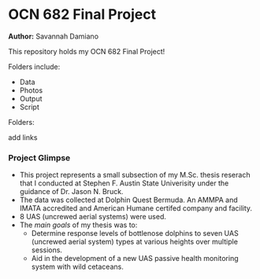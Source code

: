 # OCN 682 Final Project

**Author:** Savannah Damiano

This repository holds my OCN 682 Final Project!

Folders include:

* Data
* Photos
* Output 
* Script

Folders:

add links


### Project Glimpse
* This project represents a small subsection of my M.Sc. thesis reserach that I conducted at Stephen F. Austin State Univerisity under the guidance of Dr. Jason N. Bruck.
* The data was collected at Dolphin Quest Bermuda. An AMMPA and IMATA accredited and American Humane certifed company and facility.
* 8 UAS (uncrewed aerial systems) were used. 
* The _main goals_ of my thesis was to:
    * Determine response levels of bottlenose dolphins to seven UAS (uncrewed aerial system) types at various heights over multiple sessions.
    * Aid in the development of a new UAS passive health monitoring system with wild cetaceans.

